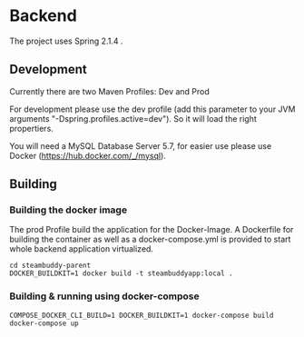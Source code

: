 # Backend

The project uses Spring 2.1.4 .

## Development

Currently there are two Maven Profiles: Dev and Prod

For development please use the dev profile (add this parameter to your JVM arguments
"-Dspring.profiles.active=dev"). So it will load the right propertiers.

You will need a MySQL Database Server 5.7, for easier use please use Docker
(https://hub.docker.com/_/mysql).



## Building

### Building the docker image

The prod Profile build the application for the Docker-Image. A Dockerfile for
building the container as well as a docker-compose.yml is provided to start
whole backend application virtualized.

```shell
cd steambuddy-parent
DOCKER_BUILDKIT=1 docker build -t steambuddyapp:local .
```

### Building & running using docker-compose

```shell
COMPOSE_DOCKER_CLI_BUILD=1 DOCKER_BUILDKIT=1 docker-compose build
docker-compose up
```


